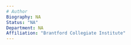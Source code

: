 ```yaml
---
# Author
Biography: NA
Status: "NA"
Department: NA
Affiliation: "Brantford Collegiate Institute"
---
```

